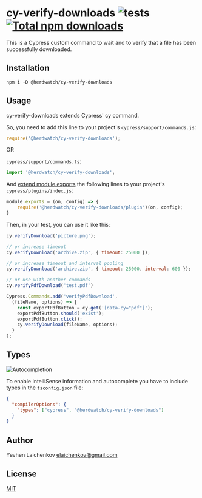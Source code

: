 # cy-verify-downloads ![tests](https://github.com/elaichenkov/cy-verify-downloads/actions/workflows/test.yml/badge.svg) [![Total npm downloads](https://img.shields.io/npm/dt/cy-verify-downloads.svg)](https://www.npmjs.com/package/cy-verify-downloads)

This is a Cypress custom command to wait and to verify that a file has been successfully downloaded.

## Installation

```shell
npm i -D @herdwatch/cy-verify-downloads
```

## Usage

cy-verify-downloads extends Cypress' cy command.

So, you need to add this line to your project's `cypress/support/commands.js`:

```javascript
require('@herdwatch/cy-verify-downloads');
```

OR

`cypress/support/commands.ts`:

```typescript
import '@herdwatch/cy-verify-downloads';
```


And [extend module.exports](https://github.com/cypress-io/cypress/issues/6492#issuecomment-623921258) the following lines to your project's `cypress/plugins/index.js`:


```javascript
module.exports = (on, config) => {
    require('@herdwatch/cy-verify-downloads/plugin')(on, config);
}
```
Then, in your test, you can use it like this:

```javascript
cy.verifyDownload('picture.png');

// or increase timeout
cy.verifyDownload('archive.zip', { timeout: 25000 });

// or increase timeout and interval pooling
cy.verifyDownload('archive.zip', { timeout: 25000, interval: 600 });

// or use with another commands
cy.verifyPdfDownload('test.pdf')

Cypress.Commands.add('verifyPdfDownload',
  (fileName, options) => {
    const exportPdfButton = cy.get('[data-cy="pdf"]');
    exportPdfButton.should('exist');
    exportPdfButton.click();
    cy.verifyDownload(fileName, options);
  }
);

```

## Types

![Autocompletion](./assets/autocompletion.gif?raw=true)

To enable IntelliSense information and autocomplete you have to include types in the `tsconfig.json` file:
```json
{
  "compilerOptions": {
    "types": ["cypress", "@herdwatch/cy-verify-downloads"]
  }
}
```

## Author
Yevhen Laichenkov <elaichenkov@gmail.com>

## License
[MIT](LICENSE)
